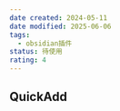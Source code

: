 ```yaml
---
date created: 2024-05-11
date modified: 2025-06-06
tags:
  - obsidian插件
status: 待使用
rating: 4
---
```


## QuickAdd

